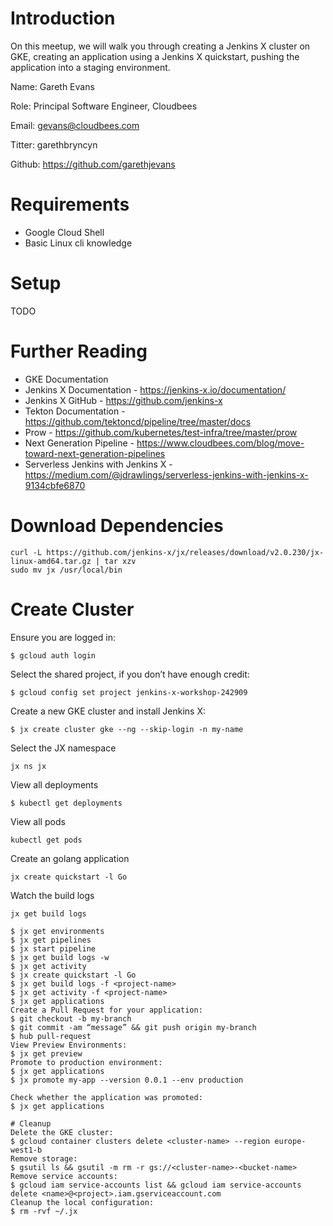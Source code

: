 # Introduction
On this meetup, we will walk you through creating a Jenkins X cluster on GKE, creating an application using a Jenkins X quickstart, pushing the application into a staging environment.

Name: Gareth Evans

Role: Principal Software Engineer, Cloudbees

Email: gevans@cloudbees.com

Titter: garethbryncyn

Github: https://github.com/garethjevans

# Requirements
* Google Cloud Shell
* Basic Linux cli knowledge

# Setup
TODO

# Further Reading
* GKE Documentation
* Jenkins X Documentation - https://jenkins-x.io/documentation/
* Jenkins X GitHub - https://github.com/jenkins-x
* Tekton Documentation - https://github.com/tektoncd/pipeline/tree/master/docs
* Prow - https://github.com/kubernetes/test-infra/tree/master/prow
* Next Generation Pipeline - https://www.cloudbees.com/blog/move-toward-next-generation-pipelines
* Serverless Jenkins with Jenkins X - https://medium.com/@jdrawlings/serverless-jenkins-with-jenkins-x-9134cbfe6870

# Download Dependencies

```
curl -L https://github.com/jenkins-x/jx/releases/download/v2.0.230/jx-linux-amd64.tar.gz | tar xzv
sudo mv jx /usr/local/bin
```

# Create Cluster

Ensure you are logged in:
```
$ gcloud auth login
```

Select the shared project, if you don’t have enough credit:
```
$ gcloud config set project jenkins-x-workshop-242909
```

Create a new GKE cluster and install Jenkins X:
```
$ jx create cluster gke --ng --skip-login -n my-name
```

Select the JX namespace
```
jx ns jx
```

View all deployments

```
$ kubectl get deployments
```

View all pods

```
kubectl get pods
```

Create an golang application

```
jx create quickstart -l Go
```

Watch the build logs

```
jx get build logs
```


```
$ jx get environments
$ jx get pipelines
$ jx start pipeline
$ jx get build logs -w
$ jx get activity
$ jx create quickstart -l Go
$ jx get build logs -f <project-name>
$ jx get activity -f <project-name>
$ jx get applications
Create a Pull Request for your application:
$ git checkout -b my-branch
$ git commit -am “message” && git push origin my-branch
$ hub pull-request
View Preview Environments:
$ jx get preview
Promote to production environment:
$ jx get applications
$ jx promote my-app --version 0.0.1 --env production

Check whether the application was promoted:
$ jx get applications

# Cleanup
Delete the GKE cluster:
$ gcloud container clusters delete <cluster-name> --region europe-west1-b
Remove storage:
$ gsutil ls && gsutil -m rm -r gs://<cluster-name>-<bucket-name>
Remove service accounts:
$ gcloud iam service-accounts list && gcloud iam service-accounts delete <name>@<project>.iam.gserviceaccount.com
Cleanup the local configuration:
$ rm -rvf ~/.jx
```
